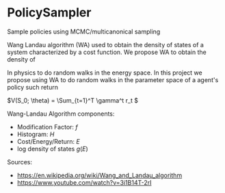# PolicySampler
Sample policies using MCMC/multicanonical sampling

Wang Landau algorithm (WA) used to obtain the density of states of a system characterized by a cost function. We propose WA to obtain the density  of 


In physics to do random walks in the energy space. In this project we propose using WA to do random walks in the parameter space of a agent's policy such return  


$V(S_0; \theta) = \Sum_{t=1}^T \gamma^t r_t $


Wang-Landau Algorithm components:
- Modification Factor: $f$
- Histogram: $H$
- Cost/Energy/Return: $E$
- log density of states $g(E)$




Sources:
- https://en.wikipedia.org/wiki/Wang_and_Landau_algorithm
- https://www.youtube.com/watch?v=3i1B14T-2rI
